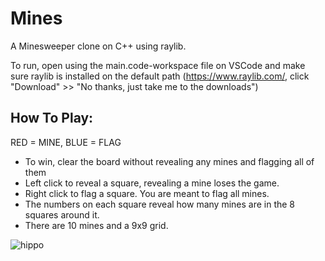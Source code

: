 # Mines
A Minesweeper clone on C++ using raylib.

To run, open using the main.code-workspace file on VSCode and make sure raylib is installed on the default path (https://www.raylib.com/, click "Download" >> "No thanks, just take me to the downloads")


## __How To Play:__

RED = MINE, 
BLUE = FLAG

- To win, clear the board without revealing any mines and flagging all of them
- Left click to reveal a square, revealing a mine loses the game.
- Right click to flag a square. You are meant to flag all mines.
- The numbers on each square reveal how many mines are in the 8 squares around it.
- There are 10 mines and a 9x9 grid.

![hippo](https://cdn.discordapp.com/attachments/570583753966223363/1267881542370197598/2024-07-3022-07-41-ezgif.com-video-to-gif-converter.gif?ex=66aa6633&is=66a914b3&hm=5e78129b9ebde75646c43452e2fa98b0d47a22c904417ba5b5edd5d61538ffd2&)


